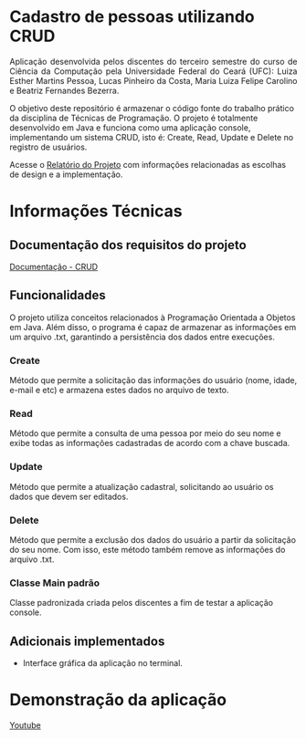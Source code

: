 # Cadastro de pessoas utilizando CRUD

<p align="justify">
Aplicação desenvolvida pelos discentes do terceiro semestre do curso de Ciência da Computação pela Universidade Federal do Ceará (UFC): Luiza Esther Martins Pessoa, Lucas Pinheiro da Costa, Maria Luiza Felipe Carolino e Beatriz Fernandes Bezerra.

O objetivo deste repositório é armazenar o código fonte do trabalho prático da disciplina de Técnicas de Programação. O projeto é totalmente desenvolvido em Java e funciona como uma aplicação console, implementando um sistema CRUD, isto é: Create, Read, Update e Delete no registro de usuários.

Acesse o [Relatório do Projeto](link) com informações relacionadas as escolhas de design e a implementação.

# Informações Técnicas

## Documentação dos requisitos do projeto
[Documentação - CRUD](https://github.com/lucaspdc21/Cadastro_pessoa/blob/main/2024_CK_0235_TRAB_03_ESPECIFICACOES.pdf)

## Funcionalidades
O projeto utiliza conceitos relacionados à Programação Orientada a Objetos em Java. Além disso, o programa é capaz de armazenar as informações em um arquivo .txt, garantindo a persistência dos dados entre execuções.

### Create
Método que permite a solicitação das informações do usuário (nome, idade, e-mail e etc) e armazena estes dados no arquivo de texto.

### Read
Método que permite a consulta de uma pessoa por meio do seu nome e exibe todas as informações cadastradas de acordo com a chave buscada.

### Update
Método que permite a atualização cadastral, solicitando ao usuário os dados que devem ser editados.

### Delete
Método que permite a exclusão dos dados do usuário a partir da solicitação do seu nome. Com isso, este método também remove as informações do arquivo .txt.

### Classe Main padrão
Classe padronizada criada pelos discentes a fim de testar a aplicação console.

## Adicionais implementados
- Interface gráfica da aplicação no terminal.

# Demonstração da aplicação
[Youtube](https://youtu.be/wakGBqog4UI)

</p>
